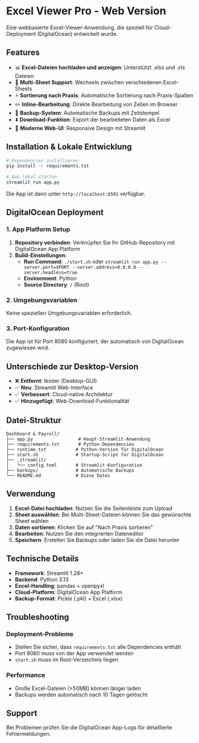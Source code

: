 # Excel Viewer Pro - Web Version

Eine webbasierte Excel-Viewer-Anwendung, die speziell für Cloud-Deployment (DigitalOcean) entwickelt wurde.

## Features

- 📊 **Excel-Dateien hochladen und anzeigen**: Unterstützt .xlsx und .xls Dateien
- 🔄 **Multi-Sheet Support**: Wechseln zwischen verschiedenen Excel-Sheets
- ⚡ **Sortierung nach Praxis**: Automatische Sortierung nach Praxis-Spalten
- ✏️ **Inline-Bearbeitung**: Direkte Bearbeitung von Zellen im Browser
- 💾 **Backup-System**: Automatische Backups mit Zeitstempel
- ⬇️ **Download-Funktion**: Export der bearbeiteten Daten als Excel
- 🎨 **Moderne Web-UI**: Responsive Design mit Streamlit

## Installation & Lokale Entwicklung

```bash
# Dependencies installieren
pip install -r requirements.txt

# App lokal starten
streamlit run app.py
```

Die App ist dann unter `http://localhost:8501` verfügbar.

## DigitalOcean Deployment

### 1. App Platform Setup

1. **Repository verbinden**: Verknüpfen Sie Ihr GitHub-Repository mit DigitalOcean App Platform
2. **Build-Einstellungen**:
   - **Run Command**: `./start.sh` oder `streamlit run app.py --server.port=$PORT --server.address=0.0.0.0 --server.headless=true`
   - **Environment**: Python
   - **Source Directory**: `/` (Root)

### 2. Umgebungsvariablen

Keine speziellen Umgebungsvariablen erforderlich.

### 3. Port-Konfiguration

Die App ist für Port 8080 konfiguriert, der automatisch von DigitalOcean zugewiesen wird.

## Unterschiede zur Desktop-Version

- ❌ **Entfernt**: tkinter (Desktop-GUI)
- ✅ **Neu**: Streamlit Web-Interface
- ✅ **Verbessert**: Cloud-native Architektur
- ✅ **Hinzugefügt**: Web-Download-Funktionalität

## Datei-Struktur

```
Dashboard & Payroll/
├── app.py                 # Haupt-Streamlit-Anwendung
├── requirements.txt       # Python-Dependencies
├── runtime.txt           # Python-Version für DigitalOcean
├── start.sh              # Startup-Script für DigitalOcean
├── .streamlit/
│   └── config.toml       # Streamlit-Konfiguration
├── backups/              # Automatische Backups
└── README.md             # Diese Datei
```

## Verwendung

1. **Excel-Datei hochladen**: Nutzen Sie die Seitenleiste zum Upload
2. **Sheet auswählen**: Bei Multi-Sheet-Dateien können Sie das gewünschte Sheet wählen
3. **Daten sortieren**: Klicken Sie auf "Nach Praxis sortieren"
4. **Bearbeiten**: Nutzen Sie den integrierten Dateneditor
5. **Speichern**: Erstellen Sie Backups oder laden Sie die Datei herunter

## Technische Details

- **Framework**: Streamlit 1.28+
- **Backend**: Python 3.13
- **Excel-Handling**: pandas + openpyxl
- **Cloud-Platform**: DigitalOcean App Platform
- **Backup-Format**: Pickle (.pkl) + Excel (.xlsx)

## Troubleshooting

### Deployment-Probleme

- Stellen Sie sicher, dass `requirements.txt` alle Dependencies enthält
- Port 8080 muss von der App verwendet werden
- `start.sh` muss im Root-Verzeichnis liegen

### Performance

- Große Excel-Dateien (>50MB) können länger laden
- Backups werden automatisch nach 10 Tagen gelöscht

## Support

Bei Problemen prüfen Sie die DigitalOcean App-Logs für detaillierte Fehlermeldungen. 
